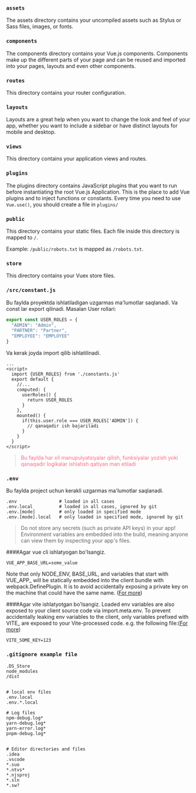 


### `assets`

The assets directory contains your uncompiled assets such as Stylus or Sass files, images, or fonts.


### `components`

The components directory contains your Vue.js components. Components make up the different parts of your page and can be reused and imported into your pages, layouts and even other components.

### `routes`

This directory contains your router configuration.

### `layouts`

Layouts are a great help when you want to change the look and feel of your  app, whether you want to include a sidebar or have distinct layouts for mobile and desktop.



### `views`

This directory contains your application views and routes.


### `plugins`

The plugins directory contains JavaScript plugins that you want to run before instantiating the root Vue.js Application. This is the place to add Vue plugins and to inject functions or constants. Every time you need to use `Vue.use()`, you should create a file in `plugins/` 


### `public`

This directory contains your static files. Each file inside this directory is mapped to `/`.

Example: `/public/robots.txt` is mapped as `/robots.txt`.


### `store`

This directory contains your Vuex store files.

### `/src/constant.js`

Bu faylda proyektda ishlatiladigan uzgarmas ma'lumotlar saqlanadi.
Va const lar export qilinadi.
Masalan User rollari:
```js
export const USER_ROLES = {
  "ADMIN": "Admin",
  "PARTNER": "Partner",
  "EMPLOYEE": "EMPLOYEE"
}
```

Va kerak joyda import qilib ishlatilinadi.

```vue
...
<script>
  import {USER_ROLES} from './constants.js'
  export default {
    //...
    computed: {
      userRoles() {
        return USER_ROLES
      }
    },
    mounted() {
      if(this.user.role === USER_ROLES['ADMIN']) {
        // qanaqadir ish bajariladi 
      }
    }
  }
</script>
```


><span style="color: #ff6985">Bu faylda har xil manupulyatsiyalar qilish, funksiyalar yozish yoki qanaqadir logikalar ishlatish qatiyan man etiladi</span>


### `.env`
Bu faylda project uchun kerakli uzgarmas ma'lumotlar saqlanadi. 
```
.env                # loaded in all cases
.env.local          # loaded in all cases, ignored by git
.env.[mode]         # only loaded in specified mode
.env.[mode].local   # only loaded in specified mode, ignored by git
```

>Do not store any secrets (such as private API keys) in your app!
Environment variables are embedded into the build, meaning anyone can view them by inspecting your app's files.


####Agar vue cli ishlatyogan bo'lsangiz.
```dotenv
VUE_APP_BASE_URL=some_value
```
Note that only NODE_ENV, BASE_URL, and variables that start with VUE_APP_ will be statically embedded into the client bundle with webpack.DefinePlugin. It is to avoid accidentally exposing a private key on the machine that could have the same name. ([For more](https://cli.vuejs.org/guide/mode-and-env.html#environment-variables))


####Agar vite ishlatyotgan bo'lsangiz.
Loaded env variables are also exposed to your client source code via import.meta.env.
To prevent accidentally leaking env variables to the client, only variables prefixed with VITE_ are exposed to your Vite-processed code. e.g. the following file:([For more](https://vitejs.dev/guide/env-and-mode.html))
```dotenv
VITE_SOME_KEY=123
```







### `.gitignore example file`

```gitignore
.DS_Store
node_modules
/dist


# local env files
.env.local
.env.*.local

# Log files
npm-debug.log*
yarn-debug.log*
yarn-error.log*
pnpm-debug.log*


# Editor directories and files
.idea
.vscode
*.suo
*.ntvs*
*.njsproj
*.sln
*.sw?

```


